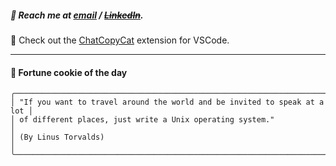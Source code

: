 ##### :calling: Reach me at **[email](mailto:johannes@stenmark.in)** ***/*** **[~~LinkedIn~~](https://www.linkedin.com/in/johannes-stenmark)**.
:feet: Check out the [ChatCopyCat](https://github.com/jstenmark/ChatCopyCat) extension for VSCode.

---
#### :cookie: Fortune cookie of the day
```smalltalk
╭──────────────────────────────────────────────────────────────────────────╮
│ "If you want to travel around the world and be invited to speak at a lot │
│ of different places, just write a Unix operating system."                │
│ (By Linus Torvalds)                                                      │
╰──────────────────────────────────────────────────────────────────────────╯
```
